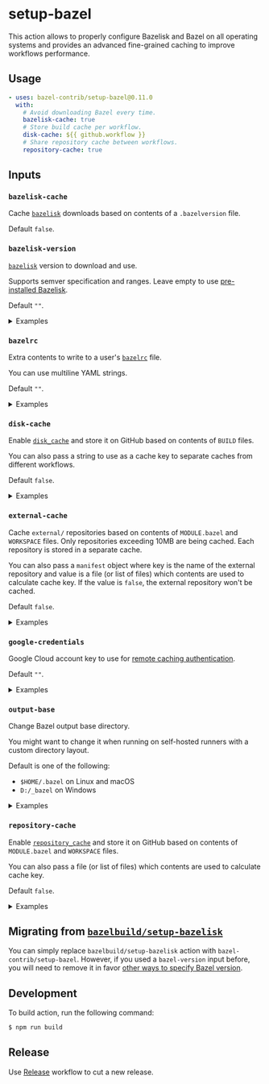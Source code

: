 # setup-bazel

This action allows to properly configure Bazelisk and Bazel on all operating systems
and provides an advanced fine-grained caching to improve workflows performance.

## Usage

```yaml
- uses: bazel-contrib/setup-bazel@0.11.0
  with:
    # Avoid downloading Bazel every time.
    bazelisk-cache: true
    # Store build cache per workflow.
    disk-cache: ${{ github.workflow }}
    # Share repository cache between workflows.
    repository-cache: true
```

## Inputs

### `bazelisk-cache`

Cache [`bazelisk`][1] downloads based on contents of a `.bazelversion` file.

Default `false`.

### `bazelisk-version`

[`bazelisk`][1] version to download and use.

Supports semver specification and ranges.
Leave empty to use [pre-installed Bazelisk][8].

Default `""`.

<details>
  <summary>Examples</summary>

  #### Install Bazelisk 1.x

  ```yaml
  - uses: bazel-contrib/setup-bazel@0.11.0
    with:
      bazelisk-version: 1.x
  ```

  #### Install exact Bazelisk version

  ```yaml
  - uses: bazel-contrib/setup-bazel@0.11.0
    with:
      bazelisk-version: 1.19.0
  ```
</details>

### `bazelrc`

Extra contents to write to a user's [`bazelrc`][4] file.

You can use multiline YAML strings.

Default `""`.

<details>
  <summary>Examples</summary>

  #### Enable Bzlmod

  ```yaml
  - uses: bazel-contrib/setup-bazel@0.11.0
    with:
      bazelrc: common --enable_bzlmod
  ```

  #### Add colors and timestamps

  ```yaml
  - uses: bazel-contrib/setup-bazel@0.11.0
    with:
      bazelrc: |
        build --color=yes
        build --show_timestamps
  ```
</details>

### `disk-cache`

Enable [`disk_cache`][2] and store it on GitHub based on contents of `BUILD` files.

You can also pass a string to use as a cache key to separate caches from different workflows.

Default `false`.

<details>
  <summary>Examples</summary>

  #### Share a single disk cache

  ```yaml
  - uses: bazel-contrib/setup-bazel@0.11.0
    with:
      disk-cache: true
  ```

  #### Separate disk caches between workflows

  ```yaml
  - uses: bazel-contrib/setup-bazel@0.11.0
    with:
      disk-cache: ${{ github.workflow }}}
  ```
</details>

### `external-cache`

Cache `external/` repositories based on contents of `MODULE.bazel` and `WORKSPACE` files.
Only repositories exceeding 10MB are being cached.
Each repository is stored in a separate cache.

You can also pass a `manifest` object where key is the name of the external repository
and value is a file (or list of files) which contents are used to calculate cache key.
If the value is `false`, the external repository won't be cached.

Default `false`.

<details>
  <summary>Examples</summary>

  #### Enable external repositories caches

  ```yaml
  - uses: bazel-contrib/setup-bazel@0.11.0
    with:
      external-cache: true
  ```

  #### Cache NPM repositories based on `package-lock.json` contents

  ```yaml
  - uses: bazel-contrib/setup-bazel@0.11.0
    with:
      external-cache: |
        manifest:
          npm: package-lock.json
  ```

  #### Do not cache Ruby on Windows

  ```yaml
  - uses: bazel-contrib/setup-bazel@0.11.0
    with:
      external-cache: |
        manifest:
          ruby: ${{ runner.os == 'Windows' && 'false' || 'true' }}
  ```
</details>

### `google-credentials`

Google Cloud account key to use for [remote caching authentication][9].

Default `""`.

<details>
  <summary>Examples</summary>

  #### Authenticate via key

  ```yaml
  - uses: bazel-contrib/setup-bazel@0.11.0
    with:
      google-credentials: ${{ secrets.GOOGLE_CLOUD_KEY }}
  ```
</details>

### `output-base`

Change Bazel output base directory.

You might want to change it when running on self-hosted runners with a custom directory layout.

Default is one of the following:

- `$HOME/.bazel` on Linux and macOS
- `D:/_bazel` on Windows

<details>
  <summary>Examples</summary>

  #### Use `C` drive letter

  ```yaml
  - uses: bazel-contrib/setup-bazel@0.11.0
    with:
      output-base: C:/_bazel
  ```
</details>

### `repository-cache`

Enable [`repository_cache`][3] and store it on GitHub based on contents of `MODULE.bazel` and `WORKSPACE` files.

You can also pass a file (or list of files) which contents are used to calculate cache key.

Default `false`.

<details>
  <summary>Examples</summary>

  #### Store a single repository cache

  ```yaml
  - uses: bazel-contrib/setup-bazel@0.11.0
    with:
      repository-cache: true
  ```

  #### Store a repository cache from a custom location

  ```yaml
  - uses: bazel-contrib/setup-bazel@0.11.0
    with:
      repository-cache: examples/gem/WORKSPACE
  ```
</details>

## Migrating from [`bazelbuild/setup-bazelisk`][6]

You can simply replace `bazelbuild/setup-bazelisk` action with `bazel-contrib/setup-bazel`.
However, if you used a `bazel-version` input before, you will need to remove it in favor
[other ways to specify Bazel version][7].

## Development

To build action, run the following command:

```sh
$ npm run build
```

## Release

Use [Release][10] workflow to cut a new release.


[1]: https://github.com/bazelbuild/bazelisk
[2]: https://bazel.build/remote/caching#disk-cache
[3]: https://docs-staging.bazel.build/2338/versions/main/guide.html#the-repository-cache
[4]: https://bazel.build/run/bazelrc
[5]: https://docs.github.com/en/actions/learn-github-actions/contexts#github-context
[6]: https://github.com/bazelbuild/setup-bazelisk
[7]: https://github.com/bazelbuild/bazelisk/blob/master/README.md#how-does-bazelisk-know-which-bazel-version-to-run
[8]: https://github.com/actions/runner-images/pull/490
[9]: https://bazel.build/reference/command-line-reference#flag--google_credentials
[10]: https://github.com/bazel-contrib/setup-bazel/actions/workflows/release.yml
